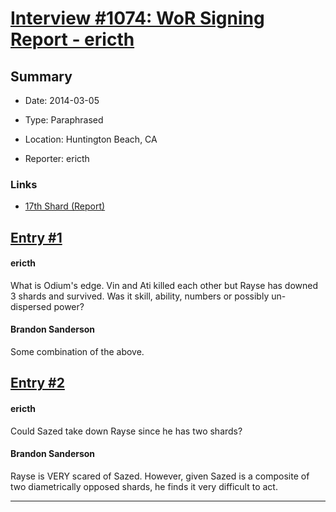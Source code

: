 # [Interview #1074: WoR Signing Report - ericth](https://www.theoryland.com/intvmain.php?i=1074)

## Summary

- Date: 2014-03-05

- Type: Paraphrased

- Location: Huntington Beach, CA

- Reporter: ericth

### Links

- [17th Shard (Report)](http://www.17thshard.com/forum/topic/6497-word-of-brandon-from-huntington-beach-signing/#entry105706)


## [Entry #1](./t-1074/1)

#### ericth

What is Odium's edge. Vin and Ati killed each other but Rayse has downed 3 shards and survived. Was it skill, ability, numbers or possibly un-dispersed power?

#### Brandon Sanderson

Some combination of the above.

## [Entry #2](./t-1074/2)

#### ericth

Could Sazed take down Rayse since he has two shards?

#### Brandon Sanderson

Rayse is VERY scared of Sazed. However, given Sazed is a composite of two diametrically opposed shards, he finds it very difficult to act.


---

